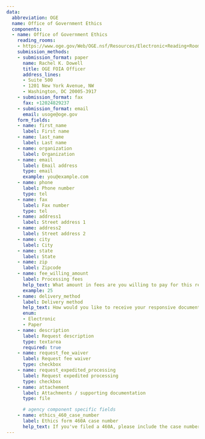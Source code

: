 ```yaml
---
data:
  abbreviation: OGE
  name: Office of Government Ethics
  components:
  - name: Office of Government Ethics
    reading_rooms:
    - https://www.oge.gov/Web/OGE.nsf/Resources/Electronic+Reading+Room
    submission_methods:
    - submission_format: paper
      name: Rachel K. Dowell
      title: OGE FOIA Officer
      address_lines:
      - Suite 500
      - 1201 New York Avenue, NW
      - Washington, DC 20005-3917
    - submission_format: fax
      fax: +12024829237
    - submission_format: email
      email: usoge@oge.gov
    form_fields:
    - name: first_name
      label: First name
    - name: last_name
      label: Last name
    - name: organization
      label: Organization
    - name: email
      label: Email address
      type: email
      example: you@example.com
    - name: phone
      label: Phone number
      type: tel
    - name: fax
      label: Fax number
      type: tel
    - name: address1
      label: Street address 1
    - name: address2
      label: Street address 2
    - name: city
      label: City
    - name: state
      label: State
    - name: zip
      label: Zipcode
    - name: fee_willing_amount
      label: Processing fees
      help_text: What amount in fees are you willing to pay for this request?
      example: 25
    - name: delivery_method
      label: Delivery method
      help_text: How would you like to receive your responsive documents?
      enum:
      - Electronic
      - Paper
    - name: description
      label: Request description
      type: textarea
      required: true
    - name: request_fee_waiver
      label: Request fee waiver
      type: checkbox
    - name: request_expedited_processing
      label: Request expedited processing
      type: checkbox
    - name: attachement
      label: Attachments / supporting documentation
      type: file

      # agency component specific fields
    - name: ethics_460_case_number
      label: Ethics form 460A case number
      help_text: If you've filed a 460A, please include the case number
---
```

